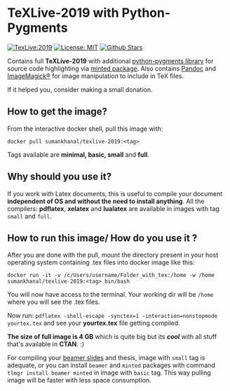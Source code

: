 # TeXLive-2019 with Python-Pygments 

[![TexLive:2019](https://img.shields.io/badge/TeX%20Live-2019-blue.svg)](https://www.tug.org/texlive/quickinstall.html)
[![License: MIT](https://img.shields.io/github/license/sumanstats/texlive.svg)](https://github.com/sumanstats/TeXLive/blob/master/LICENSE)
[![Github Stars](https://img.shields.io/github/stars/sumanstats/TeXLive.svg?style=social&label=Github)](https://github.com/sumanstats/TeXLive)



Contains full **TeXLive-2019** with additional [python-pygments library](http://pygments.org/) for source code highlighting via [minted package](https://www.ctan.org/pkg/minted). Also contains [Pandoc](https://pandoc.org/index.html) and [ImageMagick®](https://www.imagemagick.org/script/index.php) for image manipulation to include in TeX files.

If it helped you, consider making a small donation.



## How to get the image?

From the interactive docker shell, pull this image with:

`docker pull sumankhanal/texlive-2019:<tag>`

Tags available are **minimal, basic, small** and **full**.

## Why should you use it?

If you work with Latex documents, this is useful to compile your document **independent of OS and without the need to install anything**.  All the compilers: **pdflatex**, **xelatex** and **lualatex** are available in images with tag `small` and `full`.

## How to run this image/ How do you use it ?

After you are done with the pull, mount the directory present in your host operating system containing .tex files 
into docker image like this:

`docker run -it -v /c/Users/username/Folder_with_tex:/home -w /home sumankhanal/texlive-2019:<tag> bin/bash`


You will now have access to the terminal. Your working dir will be `/home` where you will see the .tex files.

Now run:
`pdflatex -shell-escape -synctex=1 -interaction=nonstopmode yourtex.tex` and see your **yourtex.tex** file getting compiled.

**The size of full image is 4 GB** which is quite big but
its ***cool*** with all stuff that's available in **CTAN**. :)

For compiling your [beamer slides](https://ctan.org/pkg/beamer?lang=en) and thesis, image with `small` tag is adequate, or you can install `beamer` and `minted` packages with command `tlmgr install beamer minted` in image with `basic` tag. This way pulling image will be faster with less space consumption.
